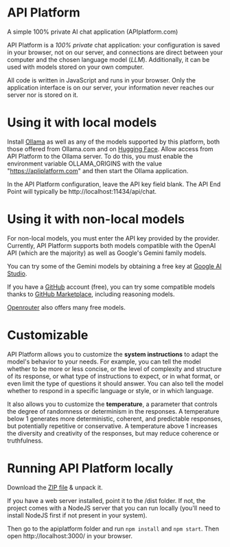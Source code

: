 # API Platform

A simple 100% private AI chat application (APIplatform.com)

API Platform is a *100% private* chat application: your configuration is saved in your browser, not on our server, and connections are direct between your computer and the chosen language model (_LLM_). Additionally, it can be used with models stored on your own computer.

All code is written in JavaScript and runs in your browser. Only the application interface is on our server, your information never reaches our server nor is stored on it.

# Using it with local models

Install [Ollama](https://ollama.com/) as well as any of the models supported by this platform, both those offered from Ollama.com and on [Hugging Face](https://huggingface.co/models?library=gguf). Allow access from API Platform to the Ollama server. To do this, you must enable the environment variable OLLAMA_ORIGINS with the value "https://apliplatform.com" and then start the Ollama application.

In the API Platform configuration, leave the API key field blank. The API End Point will typically be http://localhost:11434/api/chat.

# Using it with non-local models

For non-local models, you must enter the API key provided by the provider. Currently, API Platform supports both models compatible with the OpenAI API (which are the majority) as well as Google's Gemini family models.

You can try some of the Gemini models by obtaining a free key at [Google AI Studio](https://aistudio.google.com/).

If you have a [GitHub](https://github.com/) account (free), you can try some compatible models thanks to [GitHub Marketplace](https://github.com/marketplace?type=models), including reasoning models.

[Openrouter](https://openrouter.ai/models/?q=free) also offers many free models.

# Customizable

API Platform allows you to customize the **system instructions** to adapt the model's behavior to your needs. For example, you can tell the model whether to be more or less concise, or the level of complexity and structure of its response, or what type of instructions to expect, or in what format, or even limit the type of questions it should answer. You can also tell the model whether to respond in a specific language or style, or in which language.

It also allows you to customize the **temperature**, a parameter that controls the degree of randomness or determinism in the responses. A temperature below 1 generates more deterministic, coherent, and predictable responses, but potentially repetitive or conservative. A temperature above 1 increases the diversity and creativity of the responses, but may reduce coherence or truthfulness.

# Running API Platform locally

Download the [ZIP file](https://github.com/badosa/apiplatform/archive/refs/heads/main.zip) & unpack it. 

If you have a web server installed, point it to the /dist folder. If not, the project comes with a NodeJS server that you can run locally (you'll need to install NodeJS first if not present in your system).

Then go to the apiplatform folder and run `npm install` and `npm start`. Then open http://localhost:3000/ in your browser.
